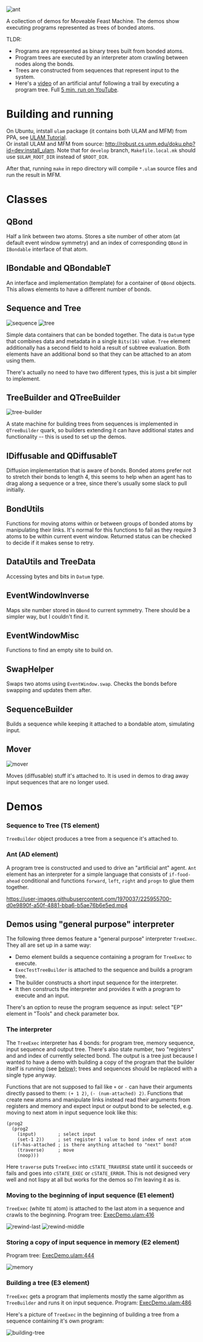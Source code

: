 ![ant](https://user-images.githubusercontent.com/1970037/225900641-fa48f082-9cda-40fe-a545-be0ae0a2d5f8.png)

A collection of demos for Moveable Feast Machine.
The demos show executing programs represented as trees of bonded atoms.

TLDR:
* Programs are represented as binary trees built from bonded atoms.
* Program trees are executed by an interpreter atom crawling between nodes along the bonds.
* Trees are constructed from sequences that represent input to the system.
* Here's a [video](#ant-ad-element) of an artificial antuf following a trail by executing a program tree. Full [5 min. run on YouTube](https://www.youtube.com/watch?v=1OOWWHmasfc).

# Building and running
On Ubuntu, intstall `ulam` package (it contains both ULAM and MFM) from PPA, see [ULAM Tutorial](https://github.com/elenasa/ULAM/wiki/Ulam-Programming-Language).  
Or install ULAM and MFM from source: http://robust.cs.unm.edu/doku.php?id=dev:install_ulam. Note that for `develop` branch, `Makefile.local.mk` should use `$ULAM_ROOT_DIR` instead of `$ROOT_DIR`.

After that, running `make` in repo directory will compile `*.ulam` source files and run the result in MFM.

# Classes

## QBond
Half a link between two atoms. Stores a site number of other atom (at default event window symmetry) and an index of corresponding `QBond` in `IBondable` interface of that atom.

## IBondable and QBondableT
An interface and implementation (template) for a container of `QBond` objects. This allows elements to have a different number of bonds.

## Sequence and Tree
![sequence](https://user-images.githubusercontent.com/1970037/226056347-dda3892c-c464-4c90-b1dd-328bf005e9cd.png)
![tree](https://user-images.githubusercontent.com/1970037/226056371-4862d47a-a0bb-4415-a97a-19bbb64cb59d.png)


Simple data containers that can be bonded together. The data is `Datum` type that combines data and metadata in a single `Bits(16)` value. `Tree` element additionally has a second field to hold a result of subtree evaluation. Both elements have an additional bond so that they can be attached to an atom using them.

There's actually no need to have two different types, this is just a bit simpler to implement.

## TreeBuilder and QTreeBuilder
![tree-builder](https://user-images.githubusercontent.com/1970037/225903165-1e3d222f-2dbb-4ca7-a399-fe4ea73a4a28.png)

A state machine for building trees from sequences is implemented in `QTreeBuilder` quark, so builders extending it can have additional states and functionality -- this is used to set up the demos.

## IDiffusable and QDiffusableT
Diffusion implementation that is aware of bonds. Bonded atoms prefer not to stretch their bonds to length 4, this seems to help when an agent has to drag along a sequence or a tree, since there's usually some slack to pull initially.

## BondUtils
Functions for moving atoms within or between groups of bonded atoms by manipulating their links. It's normal for this functions to fail as they require 3 atoms to be within current event window. Returned status can be checked to decide if it makes sense to retry.

## DataUtils and TreeData
Accessing bytes and bits in `Datum` type.

## EventWindowInverse
Maps site number stored in `QBond` to current symmetry. There should be a simpler way, but I couldn't find it.

## EventWindowMisc
Functions to find an empty site to build on.

## SwapHelper
Swaps two atoms using `EventWindow.swap`. Checks the bonds before swapping and updates them after.

## SequenceBuilder
Builds a sequence while keeping it attached to a bondable atom, simulating input.

## Mover
![mover](https://user-images.githubusercontent.com/1970037/225904224-e2feebbd-bf3e-4214-8746-88c37e439f1e.png)

Moves (diffusable) stuff it's attached to. It is used in demos to drag away input sequences that are no longer used.


# Demos

### Sequence to Tree (TS element)
`TreeBuilder` object produces a tree from a sequence it's attached to.

### Ant (AD element)
A program tree is constructed and used to drive an "artificial ant" agent. `Ant` element has an interpreter for a simple language that consists of `if-food-ahead` conditional and functions `forward`, `left`, `right` and `progn` to glue them together.


https://user-images.githubusercontent.com/1970037/225955700-d0e9890f-a50f-4881-bba6-b5ae76b6e5ed.mp4



## Demos using "general purpose" interpreter
The following three demos feature a "general purpose" interpreter `TreeExec`. They all are set up in a same way:
* Demo element builds a sequence containing a program for `TreeExec` to execute.
* `ExecTestTreeBuilder` is attached to the sequence and builds a program tree.
* The builder constructs a short input sequence for the interpreter.
* It then constructs the interpreter and provides it with a program to execute and an input.

There's an option to reuse the program sequence as input: select "EP" element in "Tools" and check parameter box.

### The interpreter
The `TreeExec` interpreter has 4 bonds: for program tree, memory sequence, input sequence and output tree. There's also state number, two "registers" and and index of currently selected bond. The output is a tree just because I wanted to have a demo with building a copy of the program that the builder itself is running (see [below](#building-a-tree-e3-element)); trees and sequences should be replaced with a single type anyway.

Functions that are not supposed to fail like `+` or `-` can have their arguments directly passed to them: `(+ 1 2)`, `(- (num-attached) 2)`. Functions that create new atoms and manipulate links instead read their arguments from registers and memory and expect input or output bond to be selected, e.g. moving to next atom in input sequence look like this:
```
(prog2
  (prog2
    (input)        ; select input
    (set-1 2))     ; set register 1 value to bond index of next atom
  (if-has-attached ; is there anything attached to "next" bond?
    (traverse)     ; move
    (noop)))
```
Here `traverse` puts `TreeExec` into `cSTATE_TRAVERSE` state until it succeeds or fails and goes into
`cSTATE_EXEC` or `cSTATE_ERROR`. This is not designed very well and not lispy at all but works for the demos so I'm leaving it as is.

### Moving to the beginning of input sequence (E1 element)
`TreeExec` (white `TE` atom) is attached to the last atom in a sequence and crawls to the beginning. Program tree: [ExecDemo.ulam:416](https://github.com/mngr777/UlamSimpleTrees/blob/71290ee7ed5fb6046185bf887ed8ca035ae11ee7/ExecDemo.ulam#L416)

![rewind-last](https://user-images.githubusercontent.com/1970037/226033015-d22504db-862a-44c5-9899-a9eb4afcb677.png)
![rewind-middle](https://user-images.githubusercontent.com/1970037/226030409-92f031bc-0272-424d-8d3d-82863d540be0.png)


### Storing a copy of input sequence in memory (E2 element)
Program tree: [ExecDemo.ulam:444](https://github.com/mngr777/UlamSimpleTrees/blob/71290ee7ed5fb6046185bf887ed8ca035ae11ee7/ExecDemo.ulam#L444)

![memory](https://user-images.githubusercontent.com/1970037/225993551-6af718db-0828-4264-bd9b-7de2ada78894.png)


### Building a tree (E3 element)
`TreeExec` gets a program that implements mostly the same algorithm as `TreeBuilder` and runs it on input sequence. Program: [ExecDemo.ulam:486](https://github.com/mngr777/UlamSimpleTrees/blob/3c029cb939154290f75354d2252ce2f8511b7665/ExecDemo.ulam#L486)

Here's a picture of `TreeExec` in the beginning of building a tree from a sequence containing it's own program:

![building-tree](https://user-images.githubusercontent.com/1970037/226048972-d5380cf6-a411-4dee-a0bc-b211bf2c41c7.png)



